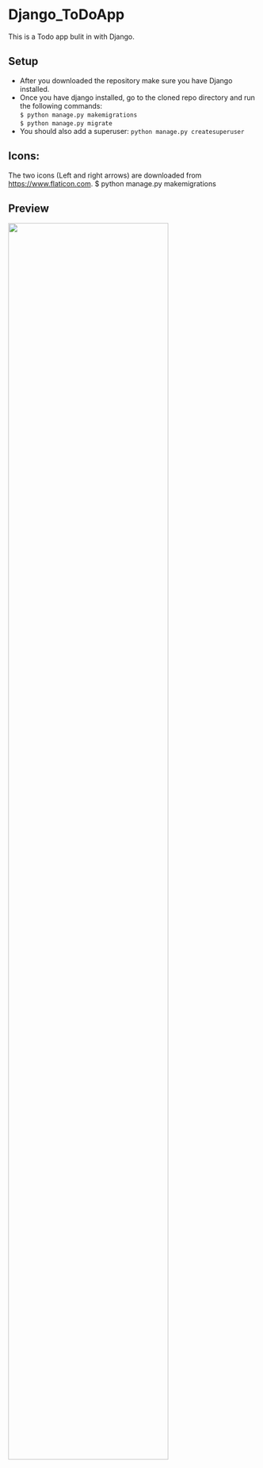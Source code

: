 # Django_ToDoApp

This is a Todo app bulit in with Django.


## Setup
  * After you downloaded the repository make sure you have Django installed.
  * Once you have django installed, go to the cloned repo directory and run the following commands:\
  ```$ python manage.py makemigrations```\
  ```$ python manage.py migrate```
  * You should also add a superuser: ```python manage.py createsuperuser```
  
  
## Icons:
The two icons (Left and right arrows) are downloaded from https://www.flaticon.com.
$ python manage.py makemigrations



## Preview



<img src="https://user-images.githubusercontent.com/61904549/107260483-721dbc00-6a3e-11eb-872f-c4bb03523564.png" width="80%"></img>
